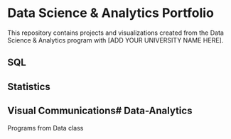 # Data Science & Analytics Portfolio
This repository contains projects and visualizations created from the Data
Science & Analytics program with [ADD YOUR UNIVERSITY NAME HERE].
## SQL
## Statistics
## Visual Communications# Data-Analytics
Programs from Data class
